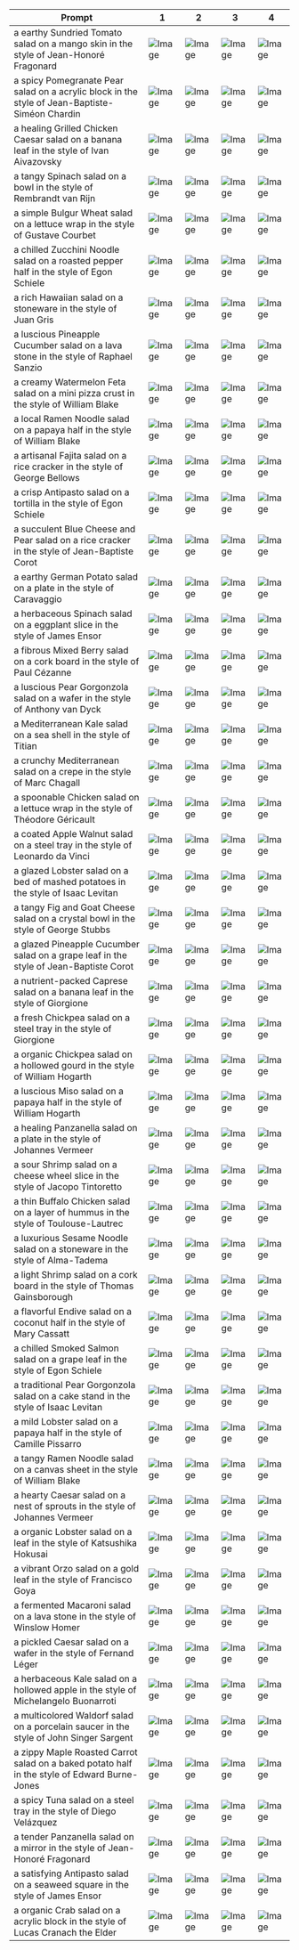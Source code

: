 | Prompt | 1 | 2 | 3 | 4 |
|-|-|-|-|-|
| a earthy Sundried Tomato salad on a mango skin in the style of Jean-Honoré Fragonard | ![Image](https://salad-benchmark-public-assets.s3.us-east-2.amazonaws.com/sdxl/c5c38cf7-8210-4993-b3b0-b7da85012318-0.jpg) | ![Image](https://salad-benchmark-public-assets.s3.us-east-2.amazonaws.com/sdxl/c5c38cf7-8210-4993-b3b0-b7da85012318-1.jpg) | ![Image](https://salad-benchmark-public-assets.s3.us-east-2.amazonaws.com/sdxl/c5c38cf7-8210-4993-b3b0-b7da85012318-2.jpg) | ![Image](https://salad-benchmark-public-assets.s3.us-east-2.amazonaws.com/sdxl/c5c38cf7-8210-4993-b3b0-b7da85012318-3.jpg) |
| a spicy Pomegranate Pear salad on a acrylic block in the style of Jean-Baptiste-Siméon Chardin | ![Image](https://salad-benchmark-public-assets.s3.us-east-2.amazonaws.com/sdxl/4b095ece-da05-4ccc-800a-f4d7e506bba7-0.jpg) | ![Image](https://salad-benchmark-public-assets.s3.us-east-2.amazonaws.com/sdxl/4b095ece-da05-4ccc-800a-f4d7e506bba7-1.jpg) | ![Image](https://salad-benchmark-public-assets.s3.us-east-2.amazonaws.com/sdxl/4b095ece-da05-4ccc-800a-f4d7e506bba7-2.jpg) | ![Image](https://salad-benchmark-public-assets.s3.us-east-2.amazonaws.com/sdxl/4b095ece-da05-4ccc-800a-f4d7e506bba7-3.jpg) |
| a healing Grilled Chicken Caesar salad on a banana leaf in the style of Ivan Aivazovsky | ![Image](https://salad-benchmark-public-assets.s3.us-east-2.amazonaws.com/sdxl/e79dc690-9a8a-44ca-a595-aa0662dd5eec-0.jpg) | ![Image](https://salad-benchmark-public-assets.s3.us-east-2.amazonaws.com/sdxl/e79dc690-9a8a-44ca-a595-aa0662dd5eec-1.jpg) | ![Image](https://salad-benchmark-public-assets.s3.us-east-2.amazonaws.com/sdxl/e79dc690-9a8a-44ca-a595-aa0662dd5eec-2.jpg) | ![Image](https://salad-benchmark-public-assets.s3.us-east-2.amazonaws.com/sdxl/e79dc690-9a8a-44ca-a595-aa0662dd5eec-3.jpg) |
| a tangy Spinach salad on a bowl in the style of Rembrandt van Rijn | ![Image](https://salad-benchmark-public-assets.s3.us-east-2.amazonaws.com/sdxl/13b8dcfc-6634-4ae1-afe7-44ad3dc5b605-0.jpg) | ![Image](https://salad-benchmark-public-assets.s3.us-east-2.amazonaws.com/sdxl/13b8dcfc-6634-4ae1-afe7-44ad3dc5b605-1.jpg) | ![Image](https://salad-benchmark-public-assets.s3.us-east-2.amazonaws.com/sdxl/13b8dcfc-6634-4ae1-afe7-44ad3dc5b605-2.jpg) | ![Image](https://salad-benchmark-public-assets.s3.us-east-2.amazonaws.com/sdxl/13b8dcfc-6634-4ae1-afe7-44ad3dc5b605-3.jpg) |
| a simple Bulgur Wheat salad on a lettuce wrap in the style of Gustave Courbet | ![Image](https://salad-benchmark-public-assets.s3.us-east-2.amazonaws.com/sdxl/915936b9-2d78-43e8-bbf4-491519263879-0.jpg) | ![Image](https://salad-benchmark-public-assets.s3.us-east-2.amazonaws.com/sdxl/915936b9-2d78-43e8-bbf4-491519263879-1.jpg) | ![Image](https://salad-benchmark-public-assets.s3.us-east-2.amazonaws.com/sdxl/915936b9-2d78-43e8-bbf4-491519263879-2.jpg) | ![Image](https://salad-benchmark-public-assets.s3.us-east-2.amazonaws.com/sdxl/915936b9-2d78-43e8-bbf4-491519263879-3.jpg) |
| a chilled Zucchini Noodle salad on a roasted pepper half in the style of Egon Schiele | ![Image](https://salad-benchmark-public-assets.s3.us-east-2.amazonaws.com/sdxl/48480988-b040-4b19-b942-c70ea0c2f7e1-0.jpg) | ![Image](https://salad-benchmark-public-assets.s3.us-east-2.amazonaws.com/sdxl/48480988-b040-4b19-b942-c70ea0c2f7e1-1.jpg) | ![Image](https://salad-benchmark-public-assets.s3.us-east-2.amazonaws.com/sdxl/48480988-b040-4b19-b942-c70ea0c2f7e1-2.jpg) | ![Image](https://salad-benchmark-public-assets.s3.us-east-2.amazonaws.com/sdxl/48480988-b040-4b19-b942-c70ea0c2f7e1-3.jpg) |
| a rich Hawaiian salad on a stoneware in the style of Juan Gris | ![Image](https://salad-benchmark-public-assets.s3.us-east-2.amazonaws.com/sdxl/5ab18552-e144-4114-a3bd-6f346987ec0e-0.jpg) | ![Image](https://salad-benchmark-public-assets.s3.us-east-2.amazonaws.com/sdxl/5ab18552-e144-4114-a3bd-6f346987ec0e-1.jpg) | ![Image](https://salad-benchmark-public-assets.s3.us-east-2.amazonaws.com/sdxl/5ab18552-e144-4114-a3bd-6f346987ec0e-2.jpg) | ![Image](https://salad-benchmark-public-assets.s3.us-east-2.amazonaws.com/sdxl/5ab18552-e144-4114-a3bd-6f346987ec0e-3.jpg) |
| a luscious Pineapple Cucumber salad on a lava stone in the style of Raphael Sanzio | ![Image](https://salad-benchmark-public-assets.s3.us-east-2.amazonaws.com/sdxl/041de1fd-7554-4324-819a-2b27d991090f-0.jpg) | ![Image](https://salad-benchmark-public-assets.s3.us-east-2.amazonaws.com/sdxl/041de1fd-7554-4324-819a-2b27d991090f-1.jpg) | ![Image](https://salad-benchmark-public-assets.s3.us-east-2.amazonaws.com/sdxl/041de1fd-7554-4324-819a-2b27d991090f-2.jpg) | ![Image](https://salad-benchmark-public-assets.s3.us-east-2.amazonaws.com/sdxl/041de1fd-7554-4324-819a-2b27d991090f-3.jpg) |
| a creamy Watermelon Feta salad on a mini pizza crust in the style of William Blake | ![Image](https://salad-benchmark-public-assets.s3.us-east-2.amazonaws.com/sdxl/8f3998cb-a0ce-43d3-ac56-e0826d6e398d-0.jpg) | ![Image](https://salad-benchmark-public-assets.s3.us-east-2.amazonaws.com/sdxl/8f3998cb-a0ce-43d3-ac56-e0826d6e398d-1.jpg) | ![Image](https://salad-benchmark-public-assets.s3.us-east-2.amazonaws.com/sdxl/8f3998cb-a0ce-43d3-ac56-e0826d6e398d-2.jpg) | ![Image](https://salad-benchmark-public-assets.s3.us-east-2.amazonaws.com/sdxl/8f3998cb-a0ce-43d3-ac56-e0826d6e398d-3.jpg) |
| a local Ramen Noodle salad on a papaya half in the style of William Blake | ![Image](https://salad-benchmark-public-assets.s3.us-east-2.amazonaws.com/sdxl/0edd8a85-5f56-4162-adba-604493f63595-0.jpg) | ![Image](https://salad-benchmark-public-assets.s3.us-east-2.amazonaws.com/sdxl/0edd8a85-5f56-4162-adba-604493f63595-1.jpg) | ![Image](https://salad-benchmark-public-assets.s3.us-east-2.amazonaws.com/sdxl/0edd8a85-5f56-4162-adba-604493f63595-2.jpg) | ![Image](https://salad-benchmark-public-assets.s3.us-east-2.amazonaws.com/sdxl/0edd8a85-5f56-4162-adba-604493f63595-3.jpg) |
| a artisanal Fajita salad on a rice cracker in the style of George Bellows | ![Image](https://salad-benchmark-public-assets.s3.us-east-2.amazonaws.com/sdxl/6b126a7f-8872-406c-a093-fdf0002aefe7-0.jpg) | ![Image](https://salad-benchmark-public-assets.s3.us-east-2.amazonaws.com/sdxl/6b126a7f-8872-406c-a093-fdf0002aefe7-1.jpg) | ![Image](https://salad-benchmark-public-assets.s3.us-east-2.amazonaws.com/sdxl/6b126a7f-8872-406c-a093-fdf0002aefe7-2.jpg) | ![Image](https://salad-benchmark-public-assets.s3.us-east-2.amazonaws.com/sdxl/6b126a7f-8872-406c-a093-fdf0002aefe7-3.jpg) |
| a crisp Antipasto salad on a tortilla in the style of Egon Schiele | ![Image](https://salad-benchmark-public-assets.s3.us-east-2.amazonaws.com/sdxl/a83d0470-7f1c-4b9f-bb05-5d8290b68183-0.jpg) | ![Image](https://salad-benchmark-public-assets.s3.us-east-2.amazonaws.com/sdxl/a83d0470-7f1c-4b9f-bb05-5d8290b68183-1.jpg) | ![Image](https://salad-benchmark-public-assets.s3.us-east-2.amazonaws.com/sdxl/a83d0470-7f1c-4b9f-bb05-5d8290b68183-2.jpg) | ![Image](https://salad-benchmark-public-assets.s3.us-east-2.amazonaws.com/sdxl/a83d0470-7f1c-4b9f-bb05-5d8290b68183-3.jpg) |
| a succulent Blue Cheese and Pear salad on a rice cracker in the style of Jean-Baptiste Corot | ![Image](https://salad-benchmark-public-assets.s3.us-east-2.amazonaws.com/sdxl/d097b77e-606c-40a9-9304-c0e1d393c872-0.jpg) | ![Image](https://salad-benchmark-public-assets.s3.us-east-2.amazonaws.com/sdxl/d097b77e-606c-40a9-9304-c0e1d393c872-1.jpg) | ![Image](https://salad-benchmark-public-assets.s3.us-east-2.amazonaws.com/sdxl/d097b77e-606c-40a9-9304-c0e1d393c872-2.jpg) | ![Image](https://salad-benchmark-public-assets.s3.us-east-2.amazonaws.com/sdxl/d097b77e-606c-40a9-9304-c0e1d393c872-3.jpg) |
| a earthy German Potato salad on a plate in the style of Caravaggio | ![Image](https://salad-benchmark-public-assets.s3.us-east-2.amazonaws.com/sdxl/2de0d1a1-ee83-4ad9-b198-54e0805cf378-0.jpg) | ![Image](https://salad-benchmark-public-assets.s3.us-east-2.amazonaws.com/sdxl/2de0d1a1-ee83-4ad9-b198-54e0805cf378-1.jpg) | ![Image](https://salad-benchmark-public-assets.s3.us-east-2.amazonaws.com/sdxl/2de0d1a1-ee83-4ad9-b198-54e0805cf378-2.jpg) | ![Image](https://salad-benchmark-public-assets.s3.us-east-2.amazonaws.com/sdxl/2de0d1a1-ee83-4ad9-b198-54e0805cf378-3.jpg) |
| a herbaceous Spinach salad on a eggplant slice in the style of James Ensor | ![Image](https://salad-benchmark-public-assets.s3.us-east-2.amazonaws.com/sdxl/523a9e2a-c3f2-4ba0-aa7c-fdaf524b9133-0.jpg) | ![Image](https://salad-benchmark-public-assets.s3.us-east-2.amazonaws.com/sdxl/523a9e2a-c3f2-4ba0-aa7c-fdaf524b9133-1.jpg) | ![Image](https://salad-benchmark-public-assets.s3.us-east-2.amazonaws.com/sdxl/523a9e2a-c3f2-4ba0-aa7c-fdaf524b9133-2.jpg) | ![Image](https://salad-benchmark-public-assets.s3.us-east-2.amazonaws.com/sdxl/523a9e2a-c3f2-4ba0-aa7c-fdaf524b9133-3.jpg) |
| a fibrous Mixed Berry salad on a cork board in the style of Paul Cézanne | ![Image](https://salad-benchmark-public-assets.s3.us-east-2.amazonaws.com/sdxl/c8e18485-b934-4c54-b33f-c12fd462b686-0.jpg) | ![Image](https://salad-benchmark-public-assets.s3.us-east-2.amazonaws.com/sdxl/c8e18485-b934-4c54-b33f-c12fd462b686-1.jpg) | ![Image](https://salad-benchmark-public-assets.s3.us-east-2.amazonaws.com/sdxl/c8e18485-b934-4c54-b33f-c12fd462b686-2.jpg) | ![Image](https://salad-benchmark-public-assets.s3.us-east-2.amazonaws.com/sdxl/c8e18485-b934-4c54-b33f-c12fd462b686-3.jpg) |
| a luscious Pear Gorgonzola salad on a wafer in the style of Anthony van Dyck | ![Image](https://salad-benchmark-public-assets.s3.us-east-2.amazonaws.com/sdxl/f73aef7b-7fda-41a8-aa28-5b8f18b0dc42-0.jpg) | ![Image](https://salad-benchmark-public-assets.s3.us-east-2.amazonaws.com/sdxl/f73aef7b-7fda-41a8-aa28-5b8f18b0dc42-1.jpg) | ![Image](https://salad-benchmark-public-assets.s3.us-east-2.amazonaws.com/sdxl/f73aef7b-7fda-41a8-aa28-5b8f18b0dc42-2.jpg) | ![Image](https://salad-benchmark-public-assets.s3.us-east-2.amazonaws.com/sdxl/f73aef7b-7fda-41a8-aa28-5b8f18b0dc42-3.jpg) |
| a Mediterranean Kale salad on a sea shell in the style of Titian | ![Image](https://salad-benchmark-public-assets.s3.us-east-2.amazonaws.com/sdxl/459510df-59e3-4b1e-a923-398bf460487e-0.jpg) | ![Image](https://salad-benchmark-public-assets.s3.us-east-2.amazonaws.com/sdxl/459510df-59e3-4b1e-a923-398bf460487e-1.jpg) | ![Image](https://salad-benchmark-public-assets.s3.us-east-2.amazonaws.com/sdxl/459510df-59e3-4b1e-a923-398bf460487e-2.jpg) | ![Image](https://salad-benchmark-public-assets.s3.us-east-2.amazonaws.com/sdxl/459510df-59e3-4b1e-a923-398bf460487e-3.jpg) |
| a crunchy Mediterranean salad on a crepe in the style of Marc Chagall | ![Image](https://salad-benchmark-public-assets.s3.us-east-2.amazonaws.com/sdxl/16e043df-a59f-45ff-a50b-ce55667f396a-0.jpg) | ![Image](https://salad-benchmark-public-assets.s3.us-east-2.amazonaws.com/sdxl/16e043df-a59f-45ff-a50b-ce55667f396a-1.jpg) | ![Image](https://salad-benchmark-public-assets.s3.us-east-2.amazonaws.com/sdxl/16e043df-a59f-45ff-a50b-ce55667f396a-2.jpg) | ![Image](https://salad-benchmark-public-assets.s3.us-east-2.amazonaws.com/sdxl/16e043df-a59f-45ff-a50b-ce55667f396a-3.jpg) |
| a spoonable Chicken salad on a lettuce wrap in the style of Théodore Géricault | ![Image](https://salad-benchmark-public-assets.s3.us-east-2.amazonaws.com/sdxl/2c21ba2d-b9cc-4d2d-be93-6abc93975410-0.jpg) | ![Image](https://salad-benchmark-public-assets.s3.us-east-2.amazonaws.com/sdxl/2c21ba2d-b9cc-4d2d-be93-6abc93975410-1.jpg) | ![Image](https://salad-benchmark-public-assets.s3.us-east-2.amazonaws.com/sdxl/2c21ba2d-b9cc-4d2d-be93-6abc93975410-2.jpg) | ![Image](https://salad-benchmark-public-assets.s3.us-east-2.amazonaws.com/sdxl/2c21ba2d-b9cc-4d2d-be93-6abc93975410-3.jpg) |
| a coated Apple Walnut salad on a steel tray in the style of Leonardo da Vinci | ![Image](https://salad-benchmark-public-assets.s3.us-east-2.amazonaws.com/sdxl/7206ae6a-5b14-40b4-9755-1710a5574f4f-0.jpg) | ![Image](https://salad-benchmark-public-assets.s3.us-east-2.amazonaws.com/sdxl/7206ae6a-5b14-40b4-9755-1710a5574f4f-1.jpg) | ![Image](https://salad-benchmark-public-assets.s3.us-east-2.amazonaws.com/sdxl/7206ae6a-5b14-40b4-9755-1710a5574f4f-2.jpg) | ![Image](https://salad-benchmark-public-assets.s3.us-east-2.amazonaws.com/sdxl/7206ae6a-5b14-40b4-9755-1710a5574f4f-3.jpg) |
| a glazed Lobster salad on a bed of mashed potatoes in the style of Isaac Levitan | ![Image](https://salad-benchmark-public-assets.s3.us-east-2.amazonaws.com/sdxl/22721e46-c0df-4847-b70b-a80343715b05-0.jpg) | ![Image](https://salad-benchmark-public-assets.s3.us-east-2.amazonaws.com/sdxl/22721e46-c0df-4847-b70b-a80343715b05-1.jpg) | ![Image](https://salad-benchmark-public-assets.s3.us-east-2.amazonaws.com/sdxl/22721e46-c0df-4847-b70b-a80343715b05-2.jpg) | ![Image](https://salad-benchmark-public-assets.s3.us-east-2.amazonaws.com/sdxl/22721e46-c0df-4847-b70b-a80343715b05-3.jpg) |
| a tangy Fig and Goat Cheese salad on a crystal bowl in the style of George Stubbs | ![Image](https://salad-benchmark-public-assets.s3.us-east-2.amazonaws.com/sdxl/649e9794-24f8-4cb6-8abd-c312fcc56381-0.jpg) | ![Image](https://salad-benchmark-public-assets.s3.us-east-2.amazonaws.com/sdxl/649e9794-24f8-4cb6-8abd-c312fcc56381-1.jpg) | ![Image](https://salad-benchmark-public-assets.s3.us-east-2.amazonaws.com/sdxl/649e9794-24f8-4cb6-8abd-c312fcc56381-2.jpg) | ![Image](https://salad-benchmark-public-assets.s3.us-east-2.amazonaws.com/sdxl/649e9794-24f8-4cb6-8abd-c312fcc56381-3.jpg) |
| a glazed Pineapple Cucumber salad on a grape leaf in the style of Jean-Baptiste Corot | ![Image](https://salad-benchmark-public-assets.s3.us-east-2.amazonaws.com/sdxl/b7128759-1ebe-415b-96dd-35afb779dc6e-0.jpg) | ![Image](https://salad-benchmark-public-assets.s3.us-east-2.amazonaws.com/sdxl/b7128759-1ebe-415b-96dd-35afb779dc6e-1.jpg) | ![Image](https://salad-benchmark-public-assets.s3.us-east-2.amazonaws.com/sdxl/b7128759-1ebe-415b-96dd-35afb779dc6e-2.jpg) | ![Image](https://salad-benchmark-public-assets.s3.us-east-2.amazonaws.com/sdxl/b7128759-1ebe-415b-96dd-35afb779dc6e-3.jpg) |
| a nutrient-packed Caprese salad on a banana leaf in the style of Giorgione | ![Image](https://salad-benchmark-public-assets.s3.us-east-2.amazonaws.com/sdxl/e1fdacde-951a-444d-8ce2-a123db4243a7-0.jpg) | ![Image](https://salad-benchmark-public-assets.s3.us-east-2.amazonaws.com/sdxl/e1fdacde-951a-444d-8ce2-a123db4243a7-1.jpg) | ![Image](https://salad-benchmark-public-assets.s3.us-east-2.amazonaws.com/sdxl/e1fdacde-951a-444d-8ce2-a123db4243a7-2.jpg) | ![Image](https://salad-benchmark-public-assets.s3.us-east-2.amazonaws.com/sdxl/e1fdacde-951a-444d-8ce2-a123db4243a7-3.jpg) |
| a fresh Chickpea salad on a steel tray in the style of Giorgione | ![Image](https://salad-benchmark-public-assets.s3.us-east-2.amazonaws.com/sdxl/352cb6f2-e2ef-4d93-b9ae-e42e6273d770-0.jpg) | ![Image](https://salad-benchmark-public-assets.s3.us-east-2.amazonaws.com/sdxl/352cb6f2-e2ef-4d93-b9ae-e42e6273d770-1.jpg) | ![Image](https://salad-benchmark-public-assets.s3.us-east-2.amazonaws.com/sdxl/352cb6f2-e2ef-4d93-b9ae-e42e6273d770-2.jpg) | ![Image](https://salad-benchmark-public-assets.s3.us-east-2.amazonaws.com/sdxl/352cb6f2-e2ef-4d93-b9ae-e42e6273d770-3.jpg) |
| a organic Chickpea salad on a hollowed gourd in the style of William Hogarth | ![Image](https://salad-benchmark-public-assets.s3.us-east-2.amazonaws.com/sdxl/dae1007e-3ab9-4d34-9a11-83488ed679e1-0.jpg) | ![Image](https://salad-benchmark-public-assets.s3.us-east-2.amazonaws.com/sdxl/dae1007e-3ab9-4d34-9a11-83488ed679e1-1.jpg) | ![Image](https://salad-benchmark-public-assets.s3.us-east-2.amazonaws.com/sdxl/dae1007e-3ab9-4d34-9a11-83488ed679e1-2.jpg) | ![Image](https://salad-benchmark-public-assets.s3.us-east-2.amazonaws.com/sdxl/dae1007e-3ab9-4d34-9a11-83488ed679e1-3.jpg) |
| a luscious Miso salad on a papaya half in the style of William Hogarth | ![Image](https://salad-benchmark-public-assets.s3.us-east-2.amazonaws.com/sdxl/c349c2c3-1210-485b-b4b8-5ead1ff606b6-0.jpg) | ![Image](https://salad-benchmark-public-assets.s3.us-east-2.amazonaws.com/sdxl/c349c2c3-1210-485b-b4b8-5ead1ff606b6-1.jpg) | ![Image](https://salad-benchmark-public-assets.s3.us-east-2.amazonaws.com/sdxl/c349c2c3-1210-485b-b4b8-5ead1ff606b6-2.jpg) | ![Image](https://salad-benchmark-public-assets.s3.us-east-2.amazonaws.com/sdxl/c349c2c3-1210-485b-b4b8-5ead1ff606b6-3.jpg) |
| a healing Panzanella salad on a plate in the style of Johannes Vermeer | ![Image](https://salad-benchmark-public-assets.s3.us-east-2.amazonaws.com/sdxl/9f692157-b13b-4409-af39-f14ba8042b79-0.jpg) | ![Image](https://salad-benchmark-public-assets.s3.us-east-2.amazonaws.com/sdxl/9f692157-b13b-4409-af39-f14ba8042b79-1.jpg) | ![Image](https://salad-benchmark-public-assets.s3.us-east-2.amazonaws.com/sdxl/9f692157-b13b-4409-af39-f14ba8042b79-2.jpg) | ![Image](https://salad-benchmark-public-assets.s3.us-east-2.amazonaws.com/sdxl/9f692157-b13b-4409-af39-f14ba8042b79-3.jpg) |
| a sour Shrimp salad on a cheese wheel slice in the style of Jacopo Tintoretto | ![Image](https://salad-benchmark-public-assets.s3.us-east-2.amazonaws.com/sdxl/a91f0be7-6c8d-4cd9-8394-b2675e78960a-0.jpg) | ![Image](https://salad-benchmark-public-assets.s3.us-east-2.amazonaws.com/sdxl/a91f0be7-6c8d-4cd9-8394-b2675e78960a-1.jpg) | ![Image](https://salad-benchmark-public-assets.s3.us-east-2.amazonaws.com/sdxl/a91f0be7-6c8d-4cd9-8394-b2675e78960a-2.jpg) | ![Image](https://salad-benchmark-public-assets.s3.us-east-2.amazonaws.com/sdxl/a91f0be7-6c8d-4cd9-8394-b2675e78960a-3.jpg) |
| a thin Buffalo Chicken salad on a layer of hummus in the style of Toulouse-Lautrec | ![Image](https://salad-benchmark-public-assets.s3.us-east-2.amazonaws.com/sdxl/126118e8-5b93-40e8-9441-8faedc62d571-0.jpg) | ![Image](https://salad-benchmark-public-assets.s3.us-east-2.amazonaws.com/sdxl/126118e8-5b93-40e8-9441-8faedc62d571-1.jpg) | ![Image](https://salad-benchmark-public-assets.s3.us-east-2.amazonaws.com/sdxl/126118e8-5b93-40e8-9441-8faedc62d571-2.jpg) | ![Image](https://salad-benchmark-public-assets.s3.us-east-2.amazonaws.com/sdxl/126118e8-5b93-40e8-9441-8faedc62d571-3.jpg) |
| a luxurious Sesame Noodle salad on a stoneware in the style of Alma-Tadema | ![Image](https://salad-benchmark-public-assets.s3.us-east-2.amazonaws.com/sdxl/4265a20e-7804-4b8a-ae96-a3c8aabe1235-0.jpg) | ![Image](https://salad-benchmark-public-assets.s3.us-east-2.amazonaws.com/sdxl/4265a20e-7804-4b8a-ae96-a3c8aabe1235-1.jpg) | ![Image](https://salad-benchmark-public-assets.s3.us-east-2.amazonaws.com/sdxl/4265a20e-7804-4b8a-ae96-a3c8aabe1235-2.jpg) | ![Image](https://salad-benchmark-public-assets.s3.us-east-2.amazonaws.com/sdxl/4265a20e-7804-4b8a-ae96-a3c8aabe1235-3.jpg) |
| a light Shrimp salad on a cork board in the style of Thomas Gainsborough | ![Image](https://salad-benchmark-public-assets.s3.us-east-2.amazonaws.com/sdxl/07e3abb1-fb4e-436a-87ba-88eaaf304eec-0.jpg) | ![Image](https://salad-benchmark-public-assets.s3.us-east-2.amazonaws.com/sdxl/07e3abb1-fb4e-436a-87ba-88eaaf304eec-1.jpg) | ![Image](https://salad-benchmark-public-assets.s3.us-east-2.amazonaws.com/sdxl/07e3abb1-fb4e-436a-87ba-88eaaf304eec-2.jpg) | ![Image](https://salad-benchmark-public-assets.s3.us-east-2.amazonaws.com/sdxl/07e3abb1-fb4e-436a-87ba-88eaaf304eec-3.jpg) |
| a flavorful Endive salad on a coconut half in the style of Mary Cassatt | ![Image](https://salad-benchmark-public-assets.s3.us-east-2.amazonaws.com/sdxl/c51b8fa8-7719-4705-9ccd-e7d8103bb598-0.jpg) | ![Image](https://salad-benchmark-public-assets.s3.us-east-2.amazonaws.com/sdxl/c51b8fa8-7719-4705-9ccd-e7d8103bb598-1.jpg) | ![Image](https://salad-benchmark-public-assets.s3.us-east-2.amazonaws.com/sdxl/c51b8fa8-7719-4705-9ccd-e7d8103bb598-2.jpg) | ![Image](https://salad-benchmark-public-assets.s3.us-east-2.amazonaws.com/sdxl/c51b8fa8-7719-4705-9ccd-e7d8103bb598-3.jpg) |
| a chilled Smoked Salmon salad on a grape leaf in the style of Egon Schiele | ![Image](https://salad-benchmark-public-assets.s3.us-east-2.amazonaws.com/sdxl/2f458925-8dc1-4d09-9582-5ad0d526e4a8-0.jpg) | ![Image](https://salad-benchmark-public-assets.s3.us-east-2.amazonaws.com/sdxl/2f458925-8dc1-4d09-9582-5ad0d526e4a8-1.jpg) | ![Image](https://salad-benchmark-public-assets.s3.us-east-2.amazonaws.com/sdxl/2f458925-8dc1-4d09-9582-5ad0d526e4a8-2.jpg) | ![Image](https://salad-benchmark-public-assets.s3.us-east-2.amazonaws.com/sdxl/2f458925-8dc1-4d09-9582-5ad0d526e4a8-3.jpg) |
| a traditional Pear Gorgonzola salad on a cake stand in the style of Isaac Levitan | ![Image](https://salad-benchmark-public-assets.s3.us-east-2.amazonaws.com/sdxl/c119c5be-a0b1-4870-9827-f4b1a67d354b-0.jpg) | ![Image](https://salad-benchmark-public-assets.s3.us-east-2.amazonaws.com/sdxl/c119c5be-a0b1-4870-9827-f4b1a67d354b-1.jpg) | ![Image](https://salad-benchmark-public-assets.s3.us-east-2.amazonaws.com/sdxl/c119c5be-a0b1-4870-9827-f4b1a67d354b-2.jpg) | ![Image](https://salad-benchmark-public-assets.s3.us-east-2.amazonaws.com/sdxl/c119c5be-a0b1-4870-9827-f4b1a67d354b-3.jpg) |
| a mild Lobster salad on a papaya half in the style of Camille Pissarro | ![Image](https://salad-benchmark-public-assets.s3.us-east-2.amazonaws.com/sdxl/c145db6b-4975-437f-aae7-c56b673c5b91-0.jpg) | ![Image](https://salad-benchmark-public-assets.s3.us-east-2.amazonaws.com/sdxl/c145db6b-4975-437f-aae7-c56b673c5b91-1.jpg) | ![Image](https://salad-benchmark-public-assets.s3.us-east-2.amazonaws.com/sdxl/c145db6b-4975-437f-aae7-c56b673c5b91-2.jpg) | ![Image](https://salad-benchmark-public-assets.s3.us-east-2.amazonaws.com/sdxl/c145db6b-4975-437f-aae7-c56b673c5b91-3.jpg) |
| a tangy Ramen Noodle salad on a canvas sheet in the style of William Blake | ![Image](https://salad-benchmark-public-assets.s3.us-east-2.amazonaws.com/sdxl/51ab2801-acea-4f3c-beca-b90146e808e8-0.jpg) | ![Image](https://salad-benchmark-public-assets.s3.us-east-2.amazonaws.com/sdxl/51ab2801-acea-4f3c-beca-b90146e808e8-1.jpg) | ![Image](https://salad-benchmark-public-assets.s3.us-east-2.amazonaws.com/sdxl/51ab2801-acea-4f3c-beca-b90146e808e8-2.jpg) | ![Image](https://salad-benchmark-public-assets.s3.us-east-2.amazonaws.com/sdxl/51ab2801-acea-4f3c-beca-b90146e808e8-3.jpg) |
| a hearty Caesar salad on a nest of sprouts in the style of Johannes Vermeer | ![Image](https://salad-benchmark-public-assets.s3.us-east-2.amazonaws.com/sdxl/2f087d6e-6740-462e-ace4-9568e64a62ff-0.jpg) | ![Image](https://salad-benchmark-public-assets.s3.us-east-2.amazonaws.com/sdxl/2f087d6e-6740-462e-ace4-9568e64a62ff-1.jpg) | ![Image](https://salad-benchmark-public-assets.s3.us-east-2.amazonaws.com/sdxl/2f087d6e-6740-462e-ace4-9568e64a62ff-2.jpg) | ![Image](https://salad-benchmark-public-assets.s3.us-east-2.amazonaws.com/sdxl/2f087d6e-6740-462e-ace4-9568e64a62ff-3.jpg) |
| a organic Lobster salad on a leaf in the style of Katsushika Hokusai | ![Image](https://salad-benchmark-public-assets.s3.us-east-2.amazonaws.com/sdxl/9b9f57ef-9b23-4391-9ac1-f49ae8b0ba63-0.jpg) | ![Image](https://salad-benchmark-public-assets.s3.us-east-2.amazonaws.com/sdxl/9b9f57ef-9b23-4391-9ac1-f49ae8b0ba63-1.jpg) | ![Image](https://salad-benchmark-public-assets.s3.us-east-2.amazonaws.com/sdxl/9b9f57ef-9b23-4391-9ac1-f49ae8b0ba63-2.jpg) | ![Image](https://salad-benchmark-public-assets.s3.us-east-2.amazonaws.com/sdxl/9b9f57ef-9b23-4391-9ac1-f49ae8b0ba63-3.jpg) |
| a vibrant Orzo salad on a gold leaf in the style of Francisco Goya | ![Image](https://salad-benchmark-public-assets.s3.us-east-2.amazonaws.com/sdxl/6f314e32-b165-4654-b0b7-525b3888cdd7-0.jpg) | ![Image](https://salad-benchmark-public-assets.s3.us-east-2.amazonaws.com/sdxl/6f314e32-b165-4654-b0b7-525b3888cdd7-1.jpg) | ![Image](https://salad-benchmark-public-assets.s3.us-east-2.amazonaws.com/sdxl/6f314e32-b165-4654-b0b7-525b3888cdd7-2.jpg) | ![Image](https://salad-benchmark-public-assets.s3.us-east-2.amazonaws.com/sdxl/6f314e32-b165-4654-b0b7-525b3888cdd7-3.jpg) |
| a fermented Macaroni salad on a lava stone in the style of Winslow Homer | ![Image](https://salad-benchmark-public-assets.s3.us-east-2.amazonaws.com/sdxl/4ec0b4da-231d-4864-b9ff-23e423c809e8-0.jpg) | ![Image](https://salad-benchmark-public-assets.s3.us-east-2.amazonaws.com/sdxl/4ec0b4da-231d-4864-b9ff-23e423c809e8-1.jpg) | ![Image](https://salad-benchmark-public-assets.s3.us-east-2.amazonaws.com/sdxl/4ec0b4da-231d-4864-b9ff-23e423c809e8-2.jpg) | ![Image](https://salad-benchmark-public-assets.s3.us-east-2.amazonaws.com/sdxl/4ec0b4da-231d-4864-b9ff-23e423c809e8-3.jpg) |
| a pickled Caesar salad on a wafer in the style of Fernand Léger | ![Image](https://salad-benchmark-public-assets.s3.us-east-2.amazonaws.com/sdxl/32001cf6-e604-4086-938c-d5c5a30d1b5a-0.jpg) | ![Image](https://salad-benchmark-public-assets.s3.us-east-2.amazonaws.com/sdxl/32001cf6-e604-4086-938c-d5c5a30d1b5a-1.jpg) | ![Image](https://salad-benchmark-public-assets.s3.us-east-2.amazonaws.com/sdxl/32001cf6-e604-4086-938c-d5c5a30d1b5a-2.jpg) | ![Image](https://salad-benchmark-public-assets.s3.us-east-2.amazonaws.com/sdxl/32001cf6-e604-4086-938c-d5c5a30d1b5a-3.jpg) |
| a herbaceous Kale salad on a hollowed apple in the style of Michelangelo Buonarroti | ![Image](https://salad-benchmark-public-assets.s3.us-east-2.amazonaws.com/sdxl/57ab0387-5c6f-4588-9942-939654cca119-0.jpg) | ![Image](https://salad-benchmark-public-assets.s3.us-east-2.amazonaws.com/sdxl/57ab0387-5c6f-4588-9942-939654cca119-1.jpg) | ![Image](https://salad-benchmark-public-assets.s3.us-east-2.amazonaws.com/sdxl/57ab0387-5c6f-4588-9942-939654cca119-2.jpg) | ![Image](https://salad-benchmark-public-assets.s3.us-east-2.amazonaws.com/sdxl/57ab0387-5c6f-4588-9942-939654cca119-3.jpg) |
| a multicolored Waldorf salad on a porcelain saucer in the style of John Singer Sargent | ![Image](https://salad-benchmark-public-assets.s3.us-east-2.amazonaws.com/sdxl/07e88ad1-924a-4ed6-8841-193cf373db64-0.jpg) | ![Image](https://salad-benchmark-public-assets.s3.us-east-2.amazonaws.com/sdxl/07e88ad1-924a-4ed6-8841-193cf373db64-1.jpg) | ![Image](https://salad-benchmark-public-assets.s3.us-east-2.amazonaws.com/sdxl/07e88ad1-924a-4ed6-8841-193cf373db64-2.jpg) | ![Image](https://salad-benchmark-public-assets.s3.us-east-2.amazonaws.com/sdxl/07e88ad1-924a-4ed6-8841-193cf373db64-3.jpg) |
| a zippy Maple Roasted Carrot salad on a baked potato half in the style of Edward Burne-Jones | ![Image](https://salad-benchmark-public-assets.s3.us-east-2.amazonaws.com/sdxl/7df6c396-772c-4e1b-88bd-c4f58fa13fdf-0.jpg) | ![Image](https://salad-benchmark-public-assets.s3.us-east-2.amazonaws.com/sdxl/7df6c396-772c-4e1b-88bd-c4f58fa13fdf-1.jpg) | ![Image](https://salad-benchmark-public-assets.s3.us-east-2.amazonaws.com/sdxl/7df6c396-772c-4e1b-88bd-c4f58fa13fdf-2.jpg) | ![Image](https://salad-benchmark-public-assets.s3.us-east-2.amazonaws.com/sdxl/7df6c396-772c-4e1b-88bd-c4f58fa13fdf-3.jpg) |
| a spicy Tuna salad on a steel tray in the style of Diego Velázquez | ![Image](https://salad-benchmark-public-assets.s3.us-east-2.amazonaws.com/sdxl/02c50cb7-50a2-48e7-aac0-dde4c6555f84-0.jpg) | ![Image](https://salad-benchmark-public-assets.s3.us-east-2.amazonaws.com/sdxl/02c50cb7-50a2-48e7-aac0-dde4c6555f84-1.jpg) | ![Image](https://salad-benchmark-public-assets.s3.us-east-2.amazonaws.com/sdxl/02c50cb7-50a2-48e7-aac0-dde4c6555f84-2.jpg) | ![Image](https://salad-benchmark-public-assets.s3.us-east-2.amazonaws.com/sdxl/02c50cb7-50a2-48e7-aac0-dde4c6555f84-3.jpg) |
| a tender Panzanella salad on a mirror in the style of Jean-Honoré Fragonard | ![Image](https://salad-benchmark-public-assets.s3.us-east-2.amazonaws.com/sdxl/142b4cd9-f6c5-4984-80a2-f3f66dc560d8-0.jpg) | ![Image](https://salad-benchmark-public-assets.s3.us-east-2.amazonaws.com/sdxl/142b4cd9-f6c5-4984-80a2-f3f66dc560d8-1.jpg) | ![Image](https://salad-benchmark-public-assets.s3.us-east-2.amazonaws.com/sdxl/142b4cd9-f6c5-4984-80a2-f3f66dc560d8-2.jpg) | ![Image](https://salad-benchmark-public-assets.s3.us-east-2.amazonaws.com/sdxl/142b4cd9-f6c5-4984-80a2-f3f66dc560d8-3.jpg) |
| a satisfying Antipasto salad on a seaweed square in the style of James Ensor | ![Image](https://salad-benchmark-public-assets.s3.us-east-2.amazonaws.com/sdxl/44a685b8-0054-4116-86e1-c071d946b557-0.jpg) | ![Image](https://salad-benchmark-public-assets.s3.us-east-2.amazonaws.com/sdxl/44a685b8-0054-4116-86e1-c071d946b557-1.jpg) | ![Image](https://salad-benchmark-public-assets.s3.us-east-2.amazonaws.com/sdxl/44a685b8-0054-4116-86e1-c071d946b557-2.jpg) | ![Image](https://salad-benchmark-public-assets.s3.us-east-2.amazonaws.com/sdxl/44a685b8-0054-4116-86e1-c071d946b557-3.jpg) |
| a organic Crab salad on a acrylic block in the style of Lucas Cranach the Elder | ![Image](https://salad-benchmark-public-assets.s3.us-east-2.amazonaws.com/sdxl/aee44780-d33d-483a-85cf-30173caecd4b-0.jpg) | ![Image](https://salad-benchmark-public-assets.s3.us-east-2.amazonaws.com/sdxl/aee44780-d33d-483a-85cf-30173caecd4b-1.jpg) | ![Image](https://salad-benchmark-public-assets.s3.us-east-2.amazonaws.com/sdxl/aee44780-d33d-483a-85cf-30173caecd4b-2.jpg) | ![Image](https://salad-benchmark-public-assets.s3.us-east-2.amazonaws.com/sdxl/aee44780-d33d-483a-85cf-30173caecd4b-3.jpg) |
